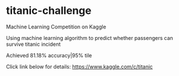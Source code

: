 # titanic-challenge
Machine Learning Competition on Kaggle 

Using machine learning algorithm to predict whether passengers can survive titanic incident

Achieved 81.18% accuracy|95% tile

Click link below for details:
https://www.kaggle.com/c/titanic
